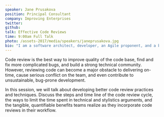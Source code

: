 ```yaml
---
speaker: Jane Prusakova
position: Principal Consultant
company: Improving Enterprises
twitter:
github:
talk: Effective Code Reviews
time: 9:00am Full Talk
photo: /assets-2017/media/speakers/janeprusakova.jpg
bio: "I am a software architect, developer, an Agile proponent, and a believer in building valuable software that users will love to use. I build large back-end systems that require high-performance and high-reliability, and process vast amounts of data. As a Principal Consultant for Improving Enterprises, I work with distributed teams on distributed software. Our most successful projects rise from excellent communication, rapid iterations, close contact with the client, and good infrastructure. "
---
```

Code review is the best way to improve quality of the code base, find and fix more complicated bugs, and build a strong technical community. However, reviewing code can become a major obstacle to delivering on-time, cause serious conflict on the team, and even contribute to unsustainable, bug-prone development.

In this session, we will talk about developing better code review practices and techniques. Discuss the steps and time line of the code review cycle, the ways to limit the time spent in technical and stylistics arguments, and the tangible, quantifiable benefits teams realize as they incorporate code reviews in their workflow.
